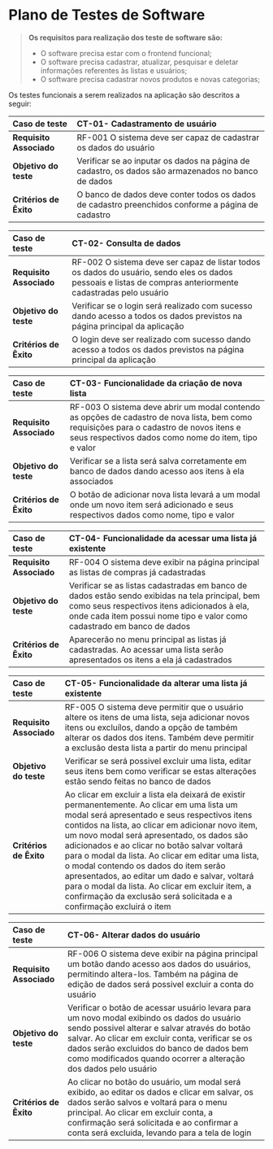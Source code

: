 # Plano de Testes de Software

> **Os requisitos para realização dos teste de software são:** 
>
> - O software precisa estar com o frontend funcional;
> - O software precisa cadastrar, atualizar, pesquisar e deletar informações referentes às listas e usuários;
> - O software precisa cadastrar novos produtos e novas categorias;

Os testes funcionais a serem realizados na aplicação são descritos a seguir:

|  Caso de teste | CT-01- Cadastramento de usuário  |
| :------------ | :------------ |
| **Requisito Associado**  |  RF-001 O sistema deve ser capaz de cadastrar os dados do usuário |
| **Objetivo do teste**  |  Verificar se ao inputar os dados na página de cadastro, os dados são armazenados no banco de dados |
|  **Critérios de Êxito** |O banco de dados deve conter todos os dados de cadastro preenchidos conforme a página de cadastro |

|  Caso de teste | CT-02- Consulta de dados  |
| :------------ | :------------ |
| **Requisito Associado**  |  RF-002 O sistema deve ser capaz de listar todos os dados do usuário, sendo eles os dados pessoais e listas de compras anteriormente cadastradas pelo usuário |
| **Objetivo do teste**  |  Verificar se o login será realizado com sucesso dando acesso a todos os dados previstos na página principal da aplicação |
|  **Critérios de Êxito** | O login deve ser realizado com sucesso dando acesso a todos os dados previstos na página principal da aplicação |

|  Caso de teste | CT-03- Funcionalidade da criação de nova lista |
| :------------ | :------------ |
| **Requisito Associado**  |  RF-003 O sistema deve abrir um modal contendo as opções de cadastro de nova lista, bem como requisições para o cadastro de novos itens e seus respectivos dados como nome do item, tipo e valor |
| **Objetivo do teste**  | Verificar se a lista será salva corretamente em banco de dados dando acesso aos itens à ela associados |
|  **Critérios de Êxito** | O botão de adicionar nova lista levará a um modal onde um novo item será adicionado e seus respectivos dados como nome, tipo e valor |

|  Caso de teste | CT-04- Funcionalidade da acessar uma lista já existente  |
| :------------ | :------------ |
| **Requisito Associado**  |  RF-004 O sistema deve exibir na página principal as listas de compras já cadastradas |
| **Objetivo do teste**  |  Verificar se as listas cadastradas em banco de dados estão sendo exibidas na tela principal, bem como seus respectivos itens adicionados à ela, onde cada item possui nome tipo e valor como cadastrado em banco de dados |
|  **Critérios de Êxito** | Aparecerão no menu principal as listas já cadastradas. Ao acessar uma lista serão apresentados os itens a ela já cadastrados |

|  Caso de teste | CT-05- Funcionalidade da alterar uma lista já existente |
| :------------ | :------------ |
| **Requisito Associado**  |  RF-005 O sistema deve permitir que o usuário altere os itens de uma lista, seja adicionar novos itens ou excluílos, dando a opção de também alterar os dados dos itens. Também deve permitir a exclusão desta lista a partir do menu principal |
| **Objetivo do teste**  | Verificar se será possivel excluir uma lista, editar seus itens bem como verificar se estas alterações estão sendo feitas no banco de dados |
|  **Critérios de Êxito** | Ao clicar em excluir a lista ela deixará de existir permanentemente. Ao clicar em uma lista um modal será apresentado e seus respectivos itens contidos na lista, ao clicar em adicionar novo item, um novo modal será apresentado, os dados são adicionados e ao clicar no botão salvar voltará para o modal da lista. Ao clicar em editar uma lista, o modal contendo os dados do item serão apresentados, ao editar um dado e salvar, voltará para o modal da lista. Ao clicar em excluir item, a confirmação da exclusão será solicitada e a confirmação excluirá o item |

|  Caso de teste | CT-06- Alterar dados do usuário |
| :------------ | :------------ |
| **Requisito Associado**  |  RF-006 O sistema deve exibir na página principal um botão dando acesso aos dados do usuários, permitindo altera-los. Também na página de edição de dados será possivel excluir a conta do usuário |
| **Objetivo do teste**  | Verificar o botão de acessar usuário levara para um novo modal exibindo os dados do usuário sendo possivel alterar e salvar através do botão salvar. Ao clicar em excluir conta, verificar se os dados serão excluidos do banco de dados bem como modificados quando ocorrer a alteração dos dados pelo usuário |
|  **Critérios de Êxito** | Ao clicar no botão do usuário, um modal será exibido, ao editar os dados e clicar em salvar, os dados serão salvos e voltará para o menu principal. Ao clicar em excluir conta, a confirmação será solicitada e ao confirmar a conta será excluida, levando para a tela de login |